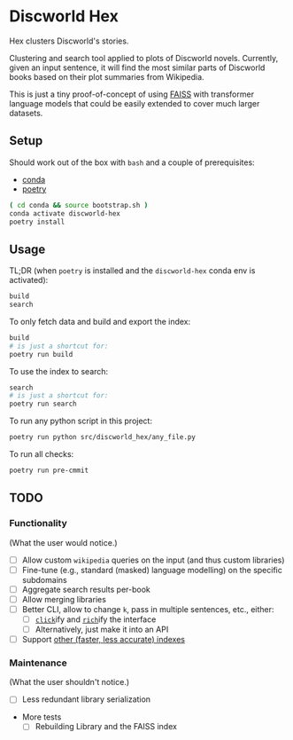# Discworld Hex

Hex clusters Discworld's stories.

Clustering and search tool applied to plots of Discworld novels.
Currently, given an input sentence, it will find the most similar parts of Discworld books based on their plot summaries from Wikipedia.

This is just a tiny proof-of-concept of using [FAISS](https://github.com/facebookresearch/faiss) with transformer language models that could be easily extended to cover much larger datasets.

## Setup

Should work out of the box with `bash` and a couple of prerequisites:
- [conda](https://docs.conda.io/en/latest/miniconda.html)
- [poetry](https://python-poetry.org/docs/#installation)

```bash
( cd conda && source bootstrap.sh )
conda activate discworld-hex
poetry install
```

## Usage

TL;DR (when `poetry` is installed and the `discworld-hex` conda env is activated):

```bash
build
search
```

To only fetch data and build and export the index:

```bash
build
# is just a shortcut for:
poetry run build
```

To use the index to search:

```bash
search
# is just a shortcut for:
poetry run search
```

To run any python script in this project:

```bash
poetry run python src/discworld_hex/any_file.py
```

To run all checks:

```bash
poetry run pre-cmmit
```

## TODO

### Functionality

(What the user would notice.)

- [ ] Allow custom `wikipedia` queries on the input (and thus custom libraries)
- [ ] Fine-tune (e.g., standard (masked) language modelling) on the specific subdomains
- [ ] Aggregate search results per-book
- [ ] Allow merging libraries
- [ ] Better CLI, allow to change `k`, pass in multiple sentences, etc., either:
    - [ ] [`click`](https://github.com/pallets/click)ify and [`rich`](https://github.com/Textualize/rich)ify the
      interface
    - [ ] Alternatively, just make it into an API
- [ ] Support [other (faster, less accurate) indexes](https://github.com/facebookresearch/faiss/wiki/Faster-search)

### Maintenance

(What the user shouldn't notice.)

- [ ] Less redundant library serialization
- More tests
    - [ ] Rebuilding Library and the FAISS index
